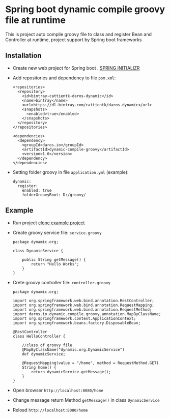 # Spring boot dynamic compile groovy file at runtime 
This is project auto compile groovy file to class and register Bean and Controller at runtime, project support by Spring boot frameworks

## Installation
  * Create new web project for Spring boot . [SPRING INITIALIZR](http://start.spring.io/)
  
  * Add repositories and dependency to file `pom.xml`:
  
        <repositories>
          <repository>
            <id>bintray-cattientk-daros-dynamic</id>
            <name>bintray</name>
            <url>https://dl.bintray.com/cattientk/daros-dynamic</url>
            <snapshots>
              <enabled>true</enabled>
            </snapshots>
          </repository>
        </repositories>
        
        <dependencies>
          <dependency>
            <groupId>daros.io</groupId>
            <artifactId>dynamic-compile-groovy</artifactId>
            <version>1.0</version>
          </dependency>
        </dependencies>
  * Setting folder groovy in file `application.yml` (example):
  
        dynamic:
          register:
            enabled: true
            folderGroovyRoot: D:/groovy/

## Example
  * Run project [clone example project](https://github.com/cattientk/daros-dynamic/tree/master/example) 
  * Create groovy service file: `service.groovy`

        package dynamic.org;
        
        class DynamicService {
            
            public String getMessage() { 
                return "Hello Works"; 
            } 
        }

  * Crete groovy controller file: `controller.groovy`
  
        package dynamic.org;
        
        import org.springframework.web.bind.annotation.RestController;
        import org.springframework.web.bind.annotation.RequestMapping;
        import org.springframework.web.bind.annotation.RequestMethod;
        import daros.io.dynamic.compile.groovy.annotation.MapByClassName;
        import org.springframework.context.ApplicationContext;
        import org.springframework.beans.factory.DisposableBean;

        @RestController
        class HelloController {

            //class of groovy file
            @MapByClassName("dynamic.org.DynamicService")
            def dynamicService;

            @RequestMapping(value = "/home", method = RequestMethod.GET)
            String home() {
                return dynamicService.getMessage();
            }
        }
  * Open browser `http://localhost:8080/home`
  * Change message return Method `getMessage()` in class `DynamicService`
  * Reload `http://localhost:8080/home`
